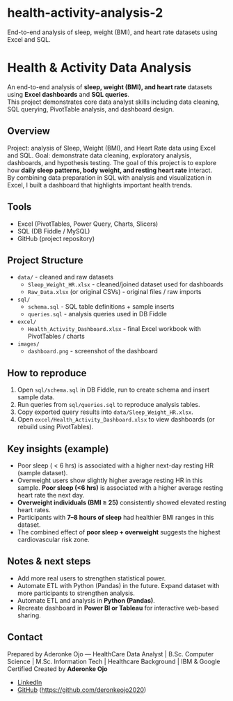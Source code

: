 # health-activity-analysis-2
End-to-end analysis of sleep, weight (BMI), and heart rate datasets using Excel and SQL.
# Health & Activity Data Analysis
An end-to-end analysis of **sleep, weight (BMI), and heart rate** datasets using **Excel dashboards** and **SQL queries**.  
This project demonstrates core data analyst skills including data cleaning, SQL querying, PivotTable analysis, and dashboard design.  

## Overview
Project: analysis of Sleep, Weight (BMI), and Heart Rate data using Excel and SQL.
Goal: demonstrate data cleaning, exploratory analysis, dashboards, and hypothesis testing.
The goal of this project is to explore how **daily sleep patterns, body weight, and resting heart rate** interact.  
By combining data preparation in SQL with analysis and visualization in Excel, I built a dashboard that highlights important health trends.  


## Tools
- Excel (PivotTables, Power Query, Charts, Slicers)
- SQL (DB Fiddle / MySQL)
- GitHub (project repository)

## Project Structure
- `data/` - cleaned and raw datasets
  - `Sleep_Weight_HR.xlsx` - cleaned/joined dataset used for dashboards
  - `Raw_Data.xlsx` (or original CSVs) - original files / raw imports
- `sql/`
  - `schema.sql` - SQL table definitions + sample inserts
  - `queries.sql` - analysis queries used in DB Fiddle
- `excel/`
  - `Health_Activity_Dashboard.xlsx` - final Excel workbook with PivotTables / charts
- `images/`
  - `dashboard.png` - screenshot of the dashboard

## How to reproduce
1. Open `sql/schema.sql` in DB Fiddle, run to create schema and insert sample data.
2. Run queries from `sql/queries.sql` to reproduce analysis tables.
3. Copy exported query results into `data/Sleep_Weight_HR.xlsx`.
4. Open `excel/Health_Activity_Dashboard.xlsx` to view dashboards (or rebuild using PivotTables).

## Key insights (example)
- Poor sleep ( < 6 hrs) is associated with a higher next-day resting HR (sample dataset).
- Overweight users show slightly higher average resting HR in this sample.
**Poor sleep (<6 hrs)** is associated with a higher average resting heart rate the next day.  
- **Overweight individuals (BMI ≥ 25)** consistently showed elevated resting heart rates.  
- Participants with **7–8 hours of sleep** had healthier BMI ranges in this dataset.  
- The combined effect of **poor sleep + overweight** suggests the highest cardiovascular risk zone.  

## Notes & next steps
- Add more real users to strengthen statistical power.
- Automate ETL with Python (Pandas) in the future.
Expand dataset with more participants to strengthen analysis.  
- Automate ETL and analysis in **Python (Pandas)**.  
- Recreate dashboard in **Power BI or Tableau** for interactive web-based sharing.

## Contact
Prepared by Aderonke Ojo — HealthCare Data Analyst | B.Sc. Computer Science | M.Sc. Information Tech | Healthcare Background | IBM & Google Certified
Created by **Aderonke Ojo**  
- [LinkedIn](https://www.linkedin.com/in/aderonke-ojo-7b85a1247)  
- [GitHub](#) (https://github.com/deronkeojo2020)
